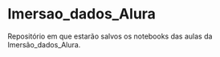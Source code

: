 # Imersao_dados_Alura
Repositório em que estarão salvos os notebooks das aulas da Imersão_dados_Alura.
